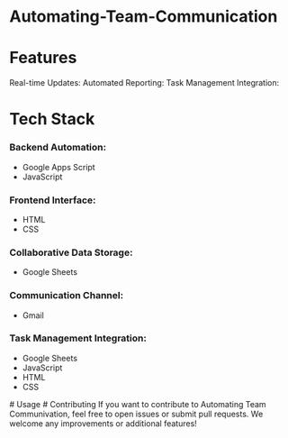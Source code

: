# Automating-Team-Communication
# Features
Real-time Updates:
Automated Reporting:
Task Management Integration:

# Tech Stack
<body>
  <h3>Backend Automation:</h3>
  <ul>
    <li>Google Apps Script</li>
    <li>JavaScript</li>
  </ul>

  <h3>Frontend Interface:</h3>
  <ul>
    <li>HTML</li>
    <li>CSS</li>
  </ul>

  <h3>Collaborative Data Storage:</h3>
  <ul>
    <li>Google Sheets</li>
  </ul>

  <h3>Communication Channel:</h3>
  <ul>
    <li>Gmail</li>
  </ul>

  <h3>Task Management Integration:</h3>
  <ul>
    <li>Google Sheets</li>
    <li>JavaScript</li>
    <li>HTML</li>
    <li>CSS</li>
  </ul> </body>
# Usage
# Contributing
If you want to contribute to Automating Team Communivation, feel free to open issues or submit pull requests. We welcome any improvements or additional features!
